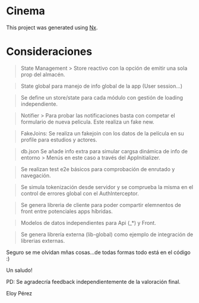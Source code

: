 

# Cinema

This project was generated using [Nx](https://nx.dev).

# Consideraciones

> State Management > Store reactivo con la opción de emitir una sola prop del almacén.

> State global para manejo de info global de la app (User session...)

> Se define un store/state para cada módulo con gestión de loading independiente.

> Notifier > Para probar las notificaciones basta con competar el formulario de nueva pelicula. 
  Este realiza un fake new.

> FakeJoins: Se realiza un fakejoin con los datos de la película en su profile para estudios y actores.

> db.json Se añade info extra para simular cargsa dinámica de info de entorno > Menús en este caso a través del 
  AppInitializer.

> Se realizan test e2e básicos para comprobación de enrutado y navegación.

> Se simula tokenización desde servidor y se comprueba la misma en el control de errores global
  con el AuthInterceptor.

> Se genera libreria de cliente para poder compartir elemnentos de front entre potenciales apps híbridas.

> Modelos de datos independientes para Api (_*) y Front.

> Se genera librería externa (lib-global) como ejemplo de integración de librerias externas.

Seguro se me olvidan mñas cosas...de todas formas todo está en el código :)

Un saludo!

PD: Se agradecría feedback independientemente de la valoración final.

Eloy Pérez
